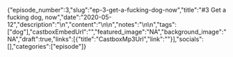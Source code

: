 {"episode_number":3,"slug":"ep-3-get-a-fucking-dog-now","title":"#3 Get a fucking dog, now","date":"2020-05-12","description":"\n","content":"\n\n","notes":"\n\n","tags":["dog"],"castboxEmbedUrl":"","featured_image":"NA","background_image":"NA","draft":true,"links":[{"title":"CastboxMp3Url","link":""}],"socials":[],"categories":["episode"]}